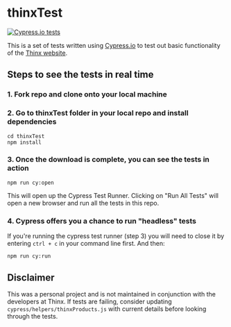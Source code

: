 # thinxTest 

[![Cypress.io tests](https://img.shields.io/badge/cypress.io-tests-green.svg?style=flat-square)](https://cypress.io)

This is a set of tests written using [Cypress.io](https://cypress.io) to test out basic functionality of the [Thinx website](shethinx.com).

## Steps to see the tests in real time

### 1. Fork repo and clone onto your local machine
### 2. Go to thinxTest folder in your local repo and install dependencies
```
cd thinxTest
npm install
```
    
###  3. Once the download is complete,  you can see the tests in action
```
npm run cy:open
 ```
This will open up the Cypress Test Runner. Clicking on "Run All Tests" will open a new browser and run all the tests in this repo. 
### 4. Cypress offers you a chance to run "headless" tests
If you're running the cypress test runner (step 3) you will need to close it by entering `ctrl + c` in your command line first. And then: 
```
npm run cy:run
```

## Disclaimer

This was a personal project and is not maintained in conjunction with the developers at Thinx. If tests are failing, consider updating   `cypress/helpers/thinxProducts.js` with current details before looking through the tests. 